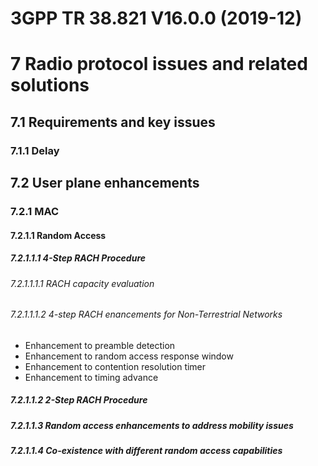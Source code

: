 # 3GPP TR 38.821 V16.0.0 (2019-12)
# 7 Radio protocol issues and related solutions
## 7.1 Requirements and key issues
### 7.1.1 Delay
## 7.2 User plane enhancements
### 7.2.1 MAC
#### 7.2.1.1 Random Access
##### 7.2.1.1.1 4-Step RACH Procedure
###### 7.2.1.1.1.1 RACH capacity evaluation
###### 7.2.1.1.1.2 4-step RACH enancements for Non-Terrestrial Networks
- Enhancement to preamble detection
- Enhancement to random access response window
- Enhancement to contention resolution timer
- Enhancement to timing advance
##### 7.2.1.1.2 2-Step RACH Procedure
##### 7.2.1.1.3 Random access enhancements to address mobility issues
##### 7.2.1.1.4 Co-existence with different random access capabilities